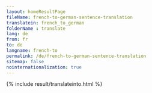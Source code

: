 ```yaml
---
layout: homeResultPage
fileName: french-to-german-sentence-translation
translatein: french_to_german
folderName : translate
lang: de
from: fr
to: de
langname: french-to
permalink: /de/french-to-german-sentence-translation
sitemap: false
nointernationalization: true
---
```

{% include result/translateinto.html %}

<script src="/js/result/translation.js" data-foldername="{{page.folderName}}" data-lang="{{page.lang}}"></script>
